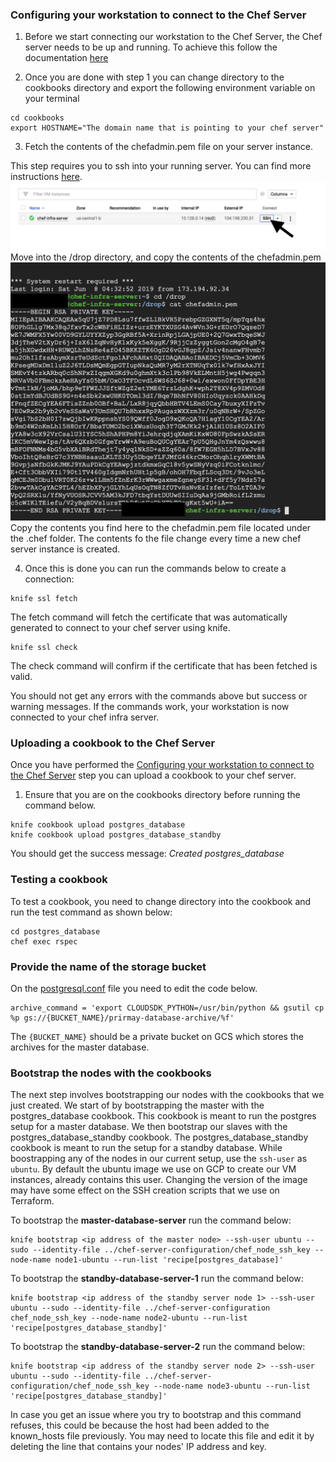 ### Configuring your workstation to connect to the Chef Server

1. Before we start connecting our workstation to the Chef Server, the Chef server needs to be up and running. To achieve this follow the documentation [here](../chef-server-configuration/README.MD)

2. Once you are done with step 1 you can change directory to the cookbooks directory and export the following environment variable on your terminal

```
cd cookbooks
export HOSTNAME="The domain name that is pointing to your chef server"
```

3. Fetch the contents of the chefadmin.pem file on your server instance.

This step requires you to ssh into your running server. You can find more instructions [here](https://cloud.google.com/compute/docs/instances/connecting-to-instance).
![SSH-into-instance](../docs/images/ssh-into-instance.png)
Move into the /drop directory, and copy the contents of the chefadmin.pem
![Get-Chefadmine-PEM-file](../docs/images/get-chefadmin-pem-file.png)
Copy the contents you find here to the chefadmin.pem file located under the .chef folder.
The contents fo the file change every time a new chef server instance is created.

4. Once this is done you can run the commands below to create a connection:

```
knife ssl fetch
```
The fetch command will fetch the certificate that was automatically generated to connect to your chef server using knife.

```
knife ssl check
```
The check command will confirm if the certificate that has been fetched is valid.

You should not get any errors with the commands above but success or warning messages.
If the commands work, your workstation is now connected to your chef infra server.

### Uploading a cookbook to the Chef Server

Once you have performed the [Configuring your workstation to connect to the Chef Server](#configuring-your-workstation-to-connect-to-the-Chef-Server) step you can upload a cookbook to your chef server.

1. Ensure that you are on the cookbooks directory before running the command below.

```
knife cookbook upload postgres_database
knife cookbook upload postgres_database_standby
```
You should get the success message: *Created postgres_database*

### Testing a cookbook

To test a cookbook, you need to change directory into the cookbook and run the test command as shown below:

```
cd postgres_database
chef exec rspec
```

### Provide the name of the storage bucket

On the [postgresql.conf](postgres_database/files/postgresql.conf) file you need to edit the code below.

```
archive_command = 'export CLOUDSDK_PYTHON=/usr/bin/python && gsutil cp %p gs://{BUCKET_NAME}/prirmay-database-archive/%f'	
```

The `{BUCKET_NAME}` should be a private bucket on GCS which stores the archives for the master database.

### Bootstrap the nodes with the cookbooks

The next step involves bootstrapping our nodes with the cookbooks that we just created. We start of by bootstrapping the master with the postgres_database cookbook. This cookbook is meant to run the postgres setup for a master database. We then bootstrap our slaves with the postgres_database_standby cookbook. The postgres_database_standby cookbook is meant to run the setup for a standby database. While boostrapping any of the nodes in our current setup, use the `ssh-user` as `ubuntu`. By default the ubuntu image we use on GCP to create our VM instances, already contains this user. Changing the version of the image may have some effect on the SSH creation scripts that we use on Terraform.

To bootstrap the **master-database-server** run the command below:

```
knife bootstrap <ip address of the master node> --ssh-user ubuntu --sudo --identity-file ../chef-server-configuration/chef_node_ssh_key --node-name node1-ubuntu --run-list 'recipe[postgres_database]'
```

To bootstrap the **standby-database-server-1** run the command below:
```
knife bootstrap <ip address of the standby server node 1> --ssh-user ubuntu --sudo --identity-file ../chef-server-configuration chef_node_ssh_key --node-name node2-ubuntu --run-list 'recipe[postgres_database_standby]'
```

To bootstrap the **standby-database-server-2** run the command below:
```
knife bootstrap <ip address of the standby server node 2> --ssh-user ubuntu --sudo --identity-file ../chef-server-configuration/chef_node_ssh_key --node-name node3-ubuntu --run-list 'recipe[postgres_database_standby]'
```

In case you get an issue where you try to bootstrap and this command refuses, this could be because the host had been added to the known_hosts file previously. You may need to locate this file and edit it by deleting the line that contains your nodes' IP address and key.